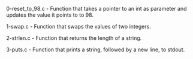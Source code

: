 0-reset_to_98.c - Function that takes a pointer to an int as parameter and updates the value it points to to 98.

1-swap.c - Function that swaps the values of two integers.

2-strlen.c - Function that returns the length of a string.

3-puts.c - Function that prints a string, followed by a new line, to stdout.
